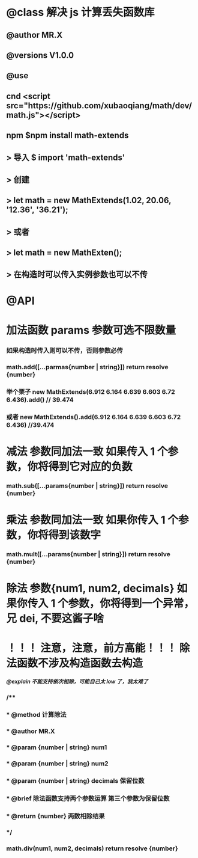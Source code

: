 # @class 解决 js 计算丢失函数库

## @author MR.X

## @versions V1.0.0

## @use

## cnd \<script src=\"https\:\/\/github.com\/xubaoqiang\/math\/dev\/math.js\"\>\<\/script\>

## npm \$npm install math-extends

## > 导入 \$ import 'math-extends'

## > 创建

## > let math = new MathExtends(1.02, 20.06, '12.36', '36.21');

## > 或者

## > let math = new MathExten();

## > 在构造时可以传入实例参数也可以不传

# @API

# 加法函数 params 参数可选不限数量

### 如果构造时传入则可以不传，否则参数必传

### math.add([...parmas{number | string}]) return resolve {number}

### 举个栗子 new MathExtends(6.912 6.164 6.639 6.603 6.72 6.436).add() // 39.474

### 或者 new MathExtends().add(6.912 6.164 6.639 6.603 6.72 6.436) //39.474

# 减法 参数同加法一致 如果传入 1 个参数，你将得到它对应的负数

### math.sub([...params{number | string}]) return resolve {number}

# 乘法 参数同加法一致 如果你传入 1 个参数，你将得到该数字

### math.mult([...params{number | string}]) return resolve {number}

# 除法 参数{num1, num2, decimals} 如果你传入 1 个参数，你将得到一个异常， 兄 dei, 不要这酱子啥

# ！！！ 注意，注意，前方高能！！！ 除法函数不涉及构造函数去构造

##### @explain 不能支持依次相除，可能自己太 low 了，我太难了

### /\*\*

### \* @method 计算除法

### \* @author MR.X

### \* @param {number | string} num1

### \* @param {number | string} num2

### \* @param {number | string} decimals 保留位数

### \* @brief 除法函数支持两个参数运算 第三个参数为保留位数

### \* @return {number} 两数相除结果

### \*/

### math.div(num1, num2, decimals) return resolve {number}
